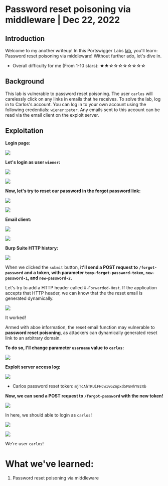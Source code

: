# Password reset poisoning via middleware | Dec 22, 2022

## Introduction

Welcome to my another writeup! In this Portswigger Labs [lab](https://portswigger.net/web-security/authentication/other-mechanisms/lab-password-reset-poisoning-via-middleware), you'll learn: Password reset poisoning via middleware! Without further ado, let's dive in.

- Overall difficulty for me (From 1-10 stars): ★★☆☆☆☆☆☆☆☆

## Background

This lab is vulnerable to password reset poisoning. The user `carlos` will carelessly click on any links in emails that he receives. To solve the lab, log in to Carlos's account. You can log in to your own account using the following credentials: `wiener:peter`. Any emails sent to this account can be read via the email client on the exploit server.

## Exploitation

**Login page:**

![](https://raw.githubusercontent.com/siunam321/CTF-Writeups/main/Portswigger-Labs/Authentication/Auth-11/images/Pasted%20image%2020221222050152.png)

**Let's login as user `wiener`:**

![](https://raw.githubusercontent.com/siunam321/CTF-Writeups/main/Portswigger-Labs/Authentication/Auth-11/images/Pasted%20image%2020221222050224.png)

![](https://raw.githubusercontent.com/siunam321/CTF-Writeups/main/Portswigger-Labs/Authentication/Auth-11/images/Pasted%20image%2020221222050240.png)

**Now, let's try to reset our password in the forgot password link:**

![](https://raw.githubusercontent.com/siunam321/CTF-Writeups/main/Portswigger-Labs/Authentication/Auth-11/images/Pasted%20image%2020221222050308.png)

![](https://raw.githubusercontent.com/siunam321/CTF-Writeups/main/Portswigger-Labs/Authentication/Auth-11/images/Pasted%20image%2020221222050413.png)

**Email client:**

![](https://raw.githubusercontent.com/siunam321/CTF-Writeups/main/Portswigger-Labs/Authentication/Auth-11/images/Pasted%20image%2020221222050434.png)

![](https://raw.githubusercontent.com/siunam321/CTF-Writeups/main/Portswigger-Labs/Authentication/Auth-11/images/Pasted%20image%2020221222050520.png)

**Burp Suite HTTP history:**

![](https://raw.githubusercontent.com/siunam321/CTF-Writeups/main/Portswigger-Labs/Authentication/Auth-11/images/Pasted%20image%2020221222050537.png)

When we clicked the `submit` button, **it'll send a POST request to `/forgot-password` and a token, with parameter `temp-forgot-password-token`, `new-password-1`, and `new-password-2`.**

Let's try to add a HTTP header called `X-Forwarded-Host`. If the application accepts that HTTP header, we can know that the the reset email is generated dynamically.

![](https://raw.githubusercontent.com/siunam321/CTF-Writeups/main/Portswigger-Labs/Authentication/Auth-11/images/Pasted%20image%2020221222051638.png)

It worked!

Armed with aboe information, the reset email function may vulnerable to **password reset poisoning**, as attackers can dynamically generated reset link to an arbitrary domain.

**To do so, I'll change parameter `username` value to `carlos`:**

![](https://raw.githubusercontent.com/siunam321/CTF-Writeups/main/Portswigger-Labs/Authentication/Auth-11/images/Pasted%20image%2020221222051937.png)

**Exploit server access log:**

![](https://raw.githubusercontent.com/siunam321/CTF-Writeups/main/Portswigger-Labs/Authentication/Auth-11/images/Pasted%20image%2020221222052007.png)

- Carlos password reset token: `mjTcAhTKUiFHCw1vGZnpxd5PBHhY8zXb`

**Now, we can send a POST request to `/forgot-password` with the new token!**

![](https://raw.githubusercontent.com/siunam321/CTF-Writeups/main/Portswigger-Labs/Authentication/Auth-11/images/Pasted%20image%2020221222052228.png)

In here, we should able to login as `carlos`!

![](https://raw.githubusercontent.com/siunam321/CTF-Writeups/main/Portswigger-Labs/Authentication/Auth-11/images/Pasted%20image%2020221222052255.png)

![](https://raw.githubusercontent.com/siunam321/CTF-Writeups/main/Portswigger-Labs/Authentication/Auth-11/images/Pasted%20image%2020221222052300.png)

We're user `carlos`!

# What we've learned:

1. Password reset poisoning via middleware